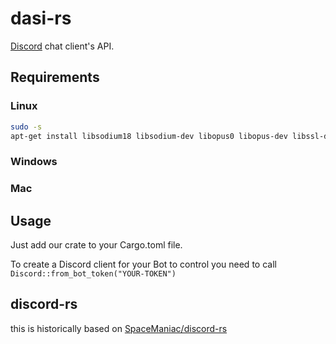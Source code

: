 # dasi-rs
[Discord](https://discordapp.com) chat client's API.

## Requirements
### Linux
```bash
sudo -s
apt-get install libsodium18 libsodium-dev libopus0 libopus-dev libssl-dev
```
### Windows
### Mac

## Usage
Just add our crate to your Cargo.toml file.

To create a Discord client for your Bot to control you need to call ```Discord::from_bot_token("YOUR-TOKEN")```

## discord-rs
this is historically based on [SpaceManiac/discord-rs](https://github.com/SpaceManiac/discord-rs)
